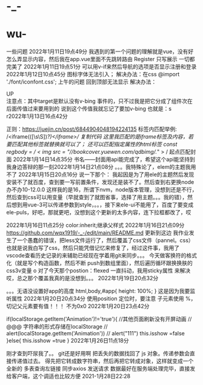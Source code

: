 # -_-
# wu-
一些问题
2022年1月11日19点49分
我遇到的第一个问题的理解就是vue，没有好
怎么弄显示内容，然后我在app.vue里面不先跳转路由
<router-link active-class="active" to="/register">Register</router-link>
只写展示
<router-view></router-view>
一切都完美了
2022年1月11日19点51分
可以用v-if来然后导航的选项是否显示注册和登录
2022年1月12日10点45分
图标字体无法引入；
解决办法：在css @import './font/iconfont.css';
上午的问题
回到顶部无法显示
解决办法：
  <el-backtop 
    :target=idname
    :bottom="100" 
    :visibility-height="1">
    <div
      style="{
        height: 100%;
        width: 100%;
        background-color: #f2f5f6;
        box-shadow: 0 0 6px rgba(0,0,0, .12);
        text-align: center;
        line-height: 40px;
        color: #1989fa;
      }"
    >
      UP
    </div>
  </el-backtop>
  注意点：其中target是默认没有v-bing 事件的，只不过我是把它分成了组件次在后面传值过来要用到的
  说到这个传值我就忘记了要加v-bing 也就是：s  
  r2022年1月13日16点42分

正则：https://juejin.cn/post/6844904048194224135
标签内匹配举例:
/<iframe(([\s\S])*?)<\/iframe>/
复制代码
这里我匹配的是iframe标签及内容，若要匹配其他标签就替换就可以了； 还可以匹配指定属性的html标签
const regbody = / < img  src = "\/\/bookcover\.yuewen\.com\/qdbimg\/.*" > /
起点匹配封面
  2022年1月14日14点35分
书名——封面用api能完成了，希望这个api能坚持到我身边答辩的那一刻2022年1月14日21点08分
。。。我特殊论了，elem的主题我用不了 2022年1月15日20点16分
说一下那个：
我起因是为了用ele的主题然后发现安装不了就百度，查到要一写前置条件，发现还是装不了。然后查到右更换node办不办10-12.0.0 这样我的是16，所谓下nvm，node版本管理，没想到还是不行，然后查到css可以用变量（早就查到了就图省事，选择了用主题。。。我的错），然后想到用vue-3可以传递参数到style，。。，接下来ele-ui不能用了，百度了要变成ele-puls，好吧，那就更吧，没想到这个更新的太多内容，连下拉框都改了，哎

2022年1月16日11点25分
color:inherit;继承父样式 2022年1月16日21点09分
https://github.com/wqx1919/-_-/edit/main/README.md 更新到这边
我作业发生了一个愚蠢的错误，把less文件运行了，然后覆盖了css文件（pannel。css）也就是说我白写了css，然后只能凭借记忆来修复了，经过这件事，我用了vscode查看历史记录的来辅助已经现在学着用git来同步。。。
今天做客换符的格式化（就是写个构造函数，然后不断 push到数组里面），然后遍历循环跟换换肤的css3v变量
o 对了今天那个postion：flexed 一直抖动，我用sticky属性 来解决
哎，总之那个覆盖我真的是没想到。。。
2022年1月19日20点32分

。。。无语没设置好app的高度
html,body,#app{
    height: 100%;
}
这是因为我要监听属性
2022年1月20日20点34分
使用position 定位时，要注意
子元素使用 %，切记父元素要有值！！！ 不为0x0
2022年1月20日23点42分

  if(localStorage.getItem('Animation')!='true'){ //其他页面刷新没有开屏动画
      // @@@ 字符串的形式存储在localStorage
        // alert(localStorage.getItem('Animation'))
        // alert("111")
       this.isshow =false
      }else{
       this.isshow =true
      }
      2022年1月26日11点18分

刚才查到吓尿我了。。 git还是好用啊 把丢失的数据找回了
js 对象。传递参数会直接传递值过去。
得先把它转成数字符串，然后再把它转成对象，这样就变成一个全新的
多表查询左链接 
同步axios 发送请求
数据最好在服务端处理完毕，直接发给客户端，这个调适也比较方便
2021-1月28日22:28
